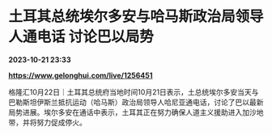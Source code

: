 # 土耳其总统埃尔多安与哈马斯政治局领导人通电话 讨论巴以局势

**2023-10-21 23:33**

**https://www.gelonghui.com/live/1256451**

格隆汇10月22日｜土耳其总统府当地时间10月21日表示，土总统埃尔多安当天与巴勒斯坦伊斯兰抵抗运动（哈马斯）政治局领导人哈尼亚通电话，讨论了巴以最新局势进展。埃尔多安在通话中表示，土耳其正在努力确保人道主义援助进入加沙地带，并将努力促成停火。